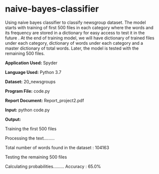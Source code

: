 # naive-bayes-classifier

Using naive bayes classifier to classify newsgroup dataset. The model starts with training of first 500 files in each category where the words and its frequency are stored in a dictionary for easy access to test it in the future . At the end of training model, we will have dictionary of trained files under each category, dictionary of words under each category and a master dictionary of total words. Later, the model is tested with the remaining 500 files.

**Application Used:** Spyder

**Language Used:** Python 3.7

**Dataset:** 20_newsgroups

**Program File:** code.py

**Report Document:** Report_project2.pdf

**Input:**
python code.py

**Output:**

Training the first 500 files

Processing the text.........

Total number of words found in the dataset : 104163

Testing the remaining 500 files

Calculating probabilities.........
Accuracy : 65.0%


